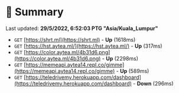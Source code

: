 # 📖 Summary
Last updated: **29/5/2022, 6:52:03 PTG "Asia/Kuala_Lumpur"**

- `GET` [https://shrt.ml](https://shrt.ml) - **Up** (1618ms)
- `GET` [https://hst.aytea.ml/](https://hst.aytea.ml/) - **Up** (317ms)
- `GET` [https://color.aytea.ml/4b31d6.png](https://color.aytea.ml/4b31d6.png) - **Up** (2298ms)
- `GET` [https://memeapi.aytea14.repl.co/gimme](https://memeapi.aytea14.repl.co/gimme) - **Up** (589ms)
- `GET` [https://teledrivemy.herokuapp.com/dashboard](https://teledrivemy.herokuapp.com/dashboard) - **Down** (296ms)
